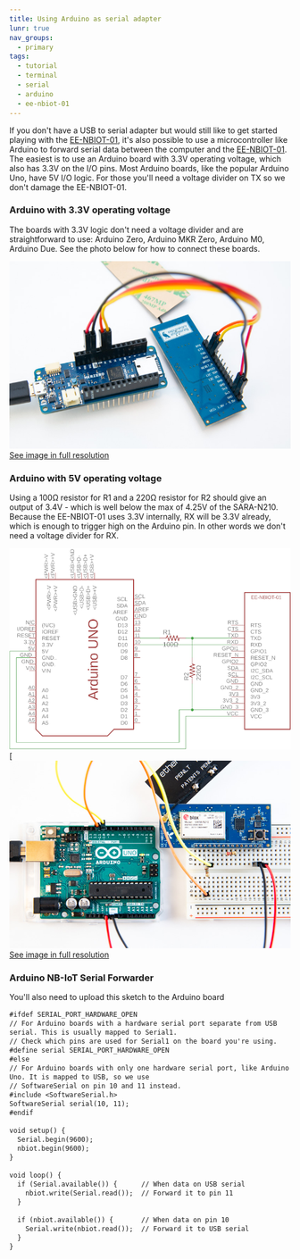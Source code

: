 ```yaml
---
title: Using Arduino as serial adapter
lunr: true
nav_groups:
  - primary
tags:
  - tutorial
  - terminal
  - serial
  - arduino
  - ee-nbiot-01
---
```


If you don't have a USB to serial adapter but would still like to get started playing with the [EE-NBIOT-01][1], it's also possible to use a microcontroller like Arduino to forward serial data between the computer and the [EE-NBIOT-01][1]. The easiest is to use an Arduino board with 3.3V operating voltage, which also has 3.3V on the I/O pins. Most Arduino boards, like the popular Arduino Uno, have 5V I/O logic. For those you'll need a voltage divider on TX so we don't damage the EE-NBIOT-01.

### Arduino with 3.3V operating voltage
The boards with 3.3V logic don't need a voltage divider and are straightforward to use: Arduino Zero, Arduino MKR Zero, Arduino M0, Arduino Due. See the photo below for how to connect these boards.

<a href="img/mkrzero.jpg" target="_blank">![Arduino MKR Zero serial forwarder](img/mkrzero-small.jpg)<br/>
See image in full resolution</a>

### Arduino with 5V operating voltage
Using a 100Ω resistor for R1 and a 220Ω resistor for R2 should give an output of 3.4V - which is well below the max of 4.25V of the SARA-N210. Because the EE-NBIOT-01 uses 3.3V internally, RX will be 3.3V already, which is enough to trigger high on the Arduino pin. In other words we don't need a voltage divider for RX.

![Arduino serial forwarder schematics](img/arduino-uno-sch.png)
<a href="img/arduino-uno.jpg" target="_blank">[![Arduino serial forwarder breadboard](img/arduino-uno-small.jpg)<br/>
See image in full resolution</a>

### Arduino NB-IoT Serial Forwarder
You'll also need to upload this sketch to the Arduino board

```c_cpp
#ifdef SERIAL_PORT_HARDWARE_OPEN
// For Arduino boards with a hardware serial port separate from USB serial. This is usually mapped to Serial1.
// Check which pins are used for Serial1 on the board you're using.
#define serial SERIAL_PORT_HARDWARE_OPEN
#else
// For Arduino boards with only one hardware serial port, like Arduino Uno. It is mapped to USB, so we use
// SoftwareSerial on pin 10 and 11 instead.
#include <SoftwareSerial.h>
SoftwareSerial serial(10, 11);
#endif

void setup() {
  Serial.begin(9600);
  nbiot.begin(9600);
}

void loop() {
  if (Serial.available()) {      // When data on USB serial
    nbiot.write(Serial.read());  // Forward it to pin 11
  }

  if (nbiot.available()) {       // When data on pin 10
    Serial.write(nbiot.read());  // Forward it to USB serial
  }
}
```

[1]: https://shop.exploratory.engineering/collections/frontpage/products/ee-nbiot-01-v1-1-breakout-module
